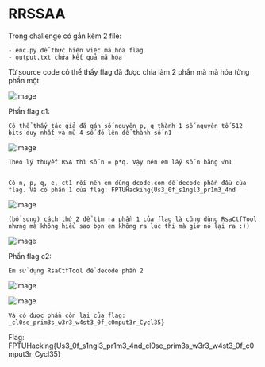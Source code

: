 # RRSSAA

Trong challenge có gắn kèm 2 file:
	
	- enc.py để thực hiện việc mã hóa flag
	- output.txt chứa kết quả mã hóa
Từ source code có thể thấy flag đã được chia làm 2 phần mà mã hóa từng phần một

![image](https://user-images.githubusercontent.com/102909809/176015725-009dcbd9-9ee0-4a79-8e81-36ede3b1915c.png)

Phần flag c1:

    Có thể thấy tác giả đã gán số nguyên p, q thành 1 số nguyên tố 512 bits duy nhất và mũ 4 số đó lên để thành số n1
  ![image](https://user-images.githubusercontent.com/102909809/176015748-0f0a6100-5a8a-43e8-b8c1-df9f918b6630.png)

	Theo lý thuyết RSA thì số n = p*q. Vậy nên em lấy số n bằng √n1
  

	Có n, p, q, e, ct1 rồi nên em dùng dcode.com để decode phần đầu của flag. Và có phần 1 của flag: FPTUHacking{Us3_0f_s1ngl3_pr1m3_4nd
  ![image](https://user-images.githubusercontent.com/102909809/176015781-1bbc9ee0-9887-40da-a5d7-d582dc5b9c19.png)
  	
	(bổ sung) cách thứ 2 để tìm ra phần 1 của flag là cũng dùng RsaCtfTool nhưng mà không hiểu sao bọn em không ra lúc thi mà giờ nó lại ra :))
   ![image](https://user-images.githubusercontent.com/103638792/176414312-4c90abc0-5b20-43ab-8113-9b9e36d60674.png)

	

Phần flag c2:

	Em sử dụng RsaCtfTool để decode phần 2
  ![image](https://user-images.githubusercontent.com/102909809/176016276-f3e6fe4c-8c14-407e-a8df-dd4135b1e2fe.png)

  ![image](https://user-images.githubusercontent.com/102909809/176015813-1979e5af-6c43-47ab-8b0d-03d4ff894585.png)
    
    Và có được phần còn lại của flag: _cl0se_prim3s_w3r3_w4st3_0f_c0mput3r_Cycl35}
Flag: FPTUHacking{Us3_0f_s1ngl3_pr1m3_4nd_cl0se_prim3s_w3r3_w4st3_0f_c0mput3r_Cycl35}





